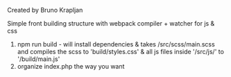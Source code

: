 Created by Bruno Krapljan

Simple front building structure with webpack compiler + watcher for js & css

1. npm run build - will install dependencies & takes /src/scss/main.scss and compiles the scss to 'build/styles.css' & all js files inside '/src/js/' to '/build/main.js'
2. organize index.php the way you want